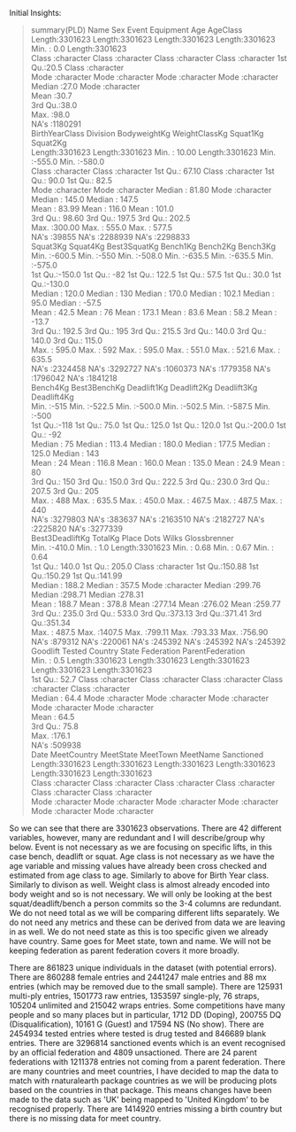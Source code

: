 Initial Insights:
>summary(PLD)
     Name               Sex               Event            Equipment              Age            AgeClass        
 Length:3301623     Length:3301623     Length:3301623     Length:3301623     Min.   : 0.0      Length:3301623    
 Class :character   Class :character   Class :character   Class :character   1st Qu.:20.5      Class :character  
 Mode  :character   Mode  :character   Mode  :character   Mode  :character   Median :27.0      Mode  :character  
                                                                             Mean   :30.7                        
                                                                             3rd Qu.:38.0                        
                                                                             Max.   :98.0                        
                                                                             NA's   :1180291                     
 BirthYearClass       Division          BodyweightKg    WeightClassKg         Squat1Kg          Squat2Kg      
 Length:3301623     Length:3301623     Min.   : 10.00   Length:3301623     Min.   :-555.0    Min.   :-580.0   
 Class :character   Class :character   1st Qu.: 67.10   Class :character   1st Qu.:  90.0    1st Qu.:  82.5   
 Mode  :character   Mode  :character   Median : 81.80   Mode  :character   Median : 145.0    Median : 147.5   
                                       Mean   : 83.99                      Mean   : 116.0    Mean   : 101.0   
                                       3rd Qu.: 98.60                      3rd Qu.: 197.5    3rd Qu.: 202.5   
                                       Max.   :300.00                      Max.   : 555.0    Max.   : 577.5   
                                       NA's   :39855                       NA's   :2288939   NA's   :2298833  
    Squat3Kg          Squat4Kg        Best3SquatKg        Bench1Kg          Bench2Kg          Bench3Kg      
 Min.   :-600.5    Min.   :-550      Min.   :-508.0    Min.   :-635.5    Min.   :-635.5    Min.   :-575.0   
 1st Qu.:-150.0    1st Qu.: -82      1st Qu.: 122.5    1st Qu.:  57.5    1st Qu.:  30.0    1st Qu.:-130.0   
 Median : 120.0    Median : 130      Median : 170.0    Median : 102.1    Median :  95.0    Median : -57.5   
 Mean   :  42.5    Mean   :  76      Mean   : 173.1    Mean   :  83.6    Mean   :  58.2    Mean   : -13.7   
 3rd Qu.: 192.5    3rd Qu.: 195      3rd Qu.: 215.5    3rd Qu.: 140.0    3rd Qu.: 140.0    3rd Qu.: 115.0   
 Max.   : 595.0    Max.   : 592      Max.   : 595.0    Max.   : 551.0    Max.   : 521.6    Max.   : 635.5   
 NA's   :2324458   NA's   :3292727   NA's   :1060373   NA's   :1779358   NA's   :1796042   NA's   :1841218  
    Bench4Kg        Best3BenchKg     Deadlift1Kg       Deadlift2Kg       Deadlift3Kg       Deadlift4Kg     
 Min.   :-515      Min.   :-522.5   Min.   :-500.0    Min.   :-502.5    Min.   :-587.5    Min.   :-500     
 1st Qu.:-118      1st Qu.:  75.0   1st Qu.: 125.0    1st Qu.: 120.0    1st Qu.:-200.0    1st Qu.: -92     
 Median :  75      Median : 113.4   Median : 180.0    Median : 177.5    Median : 125.0    Median : 143     
 Mean   :  24      Mean   : 116.8   Mean   : 160.0    Mean   : 135.0    Mean   :  24.9    Mean   :  80     
 3rd Qu.: 150      3rd Qu.: 150.0   3rd Qu.: 222.5    3rd Qu.: 230.0    3rd Qu.: 207.5    3rd Qu.: 205     
 Max.   : 488      Max.   : 635.5   Max.   : 450.0    Max.   : 467.5    Max.   : 487.5    Max.   : 440     
 NA's   :3279803   NA's   :383637   NA's   :2163510   NA's   :2182727   NA's   :2225820   NA's   :3277339  
 Best3DeadliftKg     TotalKg          Place                Dots            Wilks         Glossbrenner   
 Min.   :-410.0   Min.   :   1.0   Length:3301623     Min.   :  0.68   Min.   :  0.67   Min.   :  0.64  
 1st Qu.: 140.0   1st Qu.: 205.0   Class :character   1st Qu.:150.88   1st Qu.:150.29   1st Qu.:141.99  
 Median : 188.2   Median : 357.5   Mode  :character   Median :299.76   Median :298.71   Median :278.31  
 Mean   : 188.7   Mean   : 378.8                      Mean   :277.14   Mean   :276.02   Mean   :259.77  
 3rd Qu.: 235.0   3rd Qu.: 533.0                      3rd Qu.:373.13   3rd Qu.:371.41   3rd Qu.:351.34  
 Max.   : 487.5   Max.   :1407.5                      Max.   :799.11   Max.   :793.33   Max.   :756.90  
 NA's   :879312   NA's   :220061                      NA's   :245392   NA's   :245392   NA's   :245392  
    Goodlift         Tested            Country             State            Federation        ParentFederation  
 Min.   :  0.5    Length:3301623     Length:3301623     Length:3301623     Length:3301623     Length:3301623    
 1st Qu.: 52.7    Class :character   Class :character   Class :character   Class :character   Class :character  
 Median : 64.4    Mode  :character   Mode  :character   Mode  :character   Mode  :character   Mode  :character  
 Mean   : 64.5                                                                                                  
 3rd Qu.: 75.8                                                                                                  
 Max.   :176.1                                                                                                  
 NA's   :509938                                                                                                 
     Date           MeetCountry         MeetState           MeetTown           MeetName          Sanctioned       
 Length:3301623     Length:3301623     Length:3301623     Length:3301623     Length:3301623     Length:3301623    
 Class :character   Class :character   Class :character   Class :character   Class :character   Class :character  
 Mode  :character   Mode  :character   Mode  :character   Mode  :character   Mode  :character   Mode  :character

So we can see that there are 3301623 observations.
There are 42 different variables, however, many are redundant and I will describe/group why below.
Event is not necessary as we are focusing on specific lifts, in this case bench, deadlift or squat.
Age class is not necessary as we have the age variable and missing values have already been cross checked and estimated from age class to age.
Similarly to above for Birth Year class.
Similarly to divison as well.
Weight class is almost already encoded into body weight and so is not necessary.
We will only be looking at the best squat/deadlift/bench a person commits so the 3-4 columns are redundant.
We do not need total as we will be comparing different lifts separately.
We do not need any metrics and these can be derived from data we are leaving in as well.
We do not need state as this is too specific given we already have country.
Same goes for Meet state, town and name.
We will not be keeping federation as parent federation covers it more broadly.

There are 861823 unique individuals in the dataset (with potential errors).
There are 860288 female entries and 2441247 male entries and 88 mx entries (which may be removed due to the small sample).
There are 125931 multi-ply entries, 1501773 raw entries, 1353597 single-ply, 76 straps, 105204 unlimited and 215042 wraps entries.
Some competitions have many people and so many places but in particular, 1712 DD (Doping), 200755 DQ (Disqualification), 10161 G (Guest) and 17594 NS (No show).
There are 2454934 tested entries where tested is drug tested and 846689 blank entries.
There are 3296814 sanctioned events which is an event recognised by an official federation and 4809 unsactioned.
There are 24 parent federations with 1211378 entries not coming from a parent federation.
There are many countries and meet countries, I have decided to map the data to match with rnaturalearth package countries as we will be producing plots based on the countries in that package. This means changes have been made to the data such as 'UK' being mapped to 'United Kingdom' to be recognised properly. There are 1414920 entries missing a birth country but there is no missing data for meet country.
